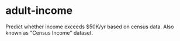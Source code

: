 # adult-income
Predict whether income exceeds $50K/yr based on census data. Also known as "Census Income" dataset.
